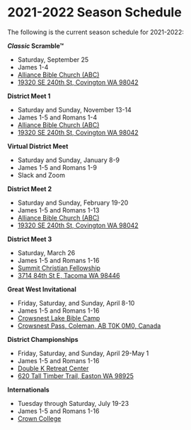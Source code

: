 # 2021-2022 Season Schedule

The following is the current season schedule for 2021-2022:

**<i>Classic</i> Scramble™**

- Saturday, September 25
- James 1-4
- [Alliance Bible Church (ABC)](https://abctahoma.org)
- [19320 SE 240th St, Covington WA 98042](https://www.google.com/maps/dir//Alliance+Bible+Church,+19320+SE+240th+St,+Covington,+WA+98042)

**District Meet 1**

- Saturday and Sunday, November 13-14
- James 1-5 and Romans 1-4
- [Alliance Bible Church (ABC)](https://abctahoma.org)
- [19320 SE 240th St, Covington WA 98042](https://www.google.com/maps/dir//Alliance+Bible+Church,+19320+SE+240th+St,+Covington,+WA+98042)

**Virtual District Meet**

- Saturday and Sunday, January 8-9
- James 1-5 and Romans 1-9
- Slack and Zoom

**District Meet 2**

- Saturday and Sunday, February 19-20
- James 1-5 and Romans 1-13
- [Alliance Bible Church (ABC)](https://abctahoma.org)
- [19320 SE 240th St, Covington WA 98042](https://www.google.com/maps/dir//Alliance+Bible+Church,+19320+SE+240th+St,+Covington,+WA+98042)

**District Meet 3**

- Saturday, March 26
- James 1-5 and Romans 1-16
- [Summit Christian Fellowship](https://summit-christian.org/)
- [3714 84th St E, Tacoma WA 98446](https://www.google.com/maps/dir//Summit+Christian+Church,+3714+84th+St+E,+Tacoma,+WA+98446)

**Great West Invitational**

- Friday, Saturday, and Sunday, April 8-10
- James 1-5 and Romans 1-16
- [Crowsnest Lake Bible Camp](https://www.crowcamp.ca/)
- [Crowsnest Pass, Coleman, AB T0K 0M0, Canada](https://www.google.com/maps/dir//Crowsnest+Lake+Bible+Camp/@49.6255545,-114.661002,17z)

**District Championships**

- Friday, Saturday, and Sunday, April 29-May 1
- James 1-5 and Romans 1-16
- [Double K Retreat Center](https://www.doublek.org)
- [620 Tall Timber Trail, Easton WA 98925](https://www.google.com/maps/dir//Double+K+Retreat+Center,+620+Tall+Timber+Trail,+Easton,+WA+98925)

**Internationals**

- Tuesday through Saturday, July 19-23
- James 1-5 and Romans 1-16
- [Crown College](https://crown.edu)
